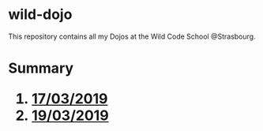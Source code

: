 # wild-dojo
<p>This repository contains all my Dojos at the Wild Code School @Strasbourg.</p>

<h1>Summary</1>
<ol>
  <li><a href="https://github.com/Moxymore67/wild-dojo/tree/master/basics">
    17/03/2019</a>
  </li>
  <li><a href="https://github.com/Moxymore67/wild-dojo/tree/master/basics-2">
    19/03/2019</a>
  </li>
</ol>  
